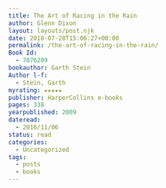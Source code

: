 ```yaml
---
title: The Art of Racing in the Rain
author: Glenn Dixon
layout: layouts/post.njk
date: 2018-07-28T15:06:27+00:00
permalink: /the-art-of-racing-in-the-rain/
Book Id:
  - 7876209
bookauthor: Garth Stein
Author l-f:
  - Stein, Garth
myrating: ★★★★★
publisher: HarperCollins e-books
pages: 338
yearpublished: 2009
dateread:
  - 2016/11/06
status: read
categories:
  - Uncategorized
tags:
  - posts
  - books
---
```

